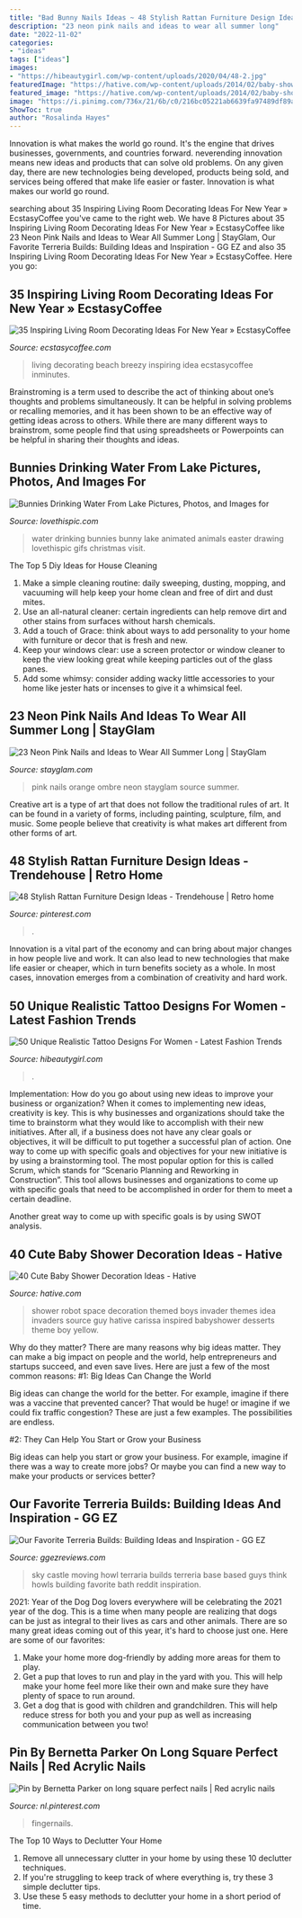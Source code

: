 ```yaml
---
title: "Bad Bunny Nails Ideas ~ 48 Stylish Rattan Furniture Design Ideas"
description: "23 neon pink nails and ideas to wear all summer long"
date: "2022-11-02"
categories:
- "ideas"
tags: ["ideas"]
images:
- "https://hibeautygirl.com/wp-content/uploads/2020/04/48-2.jpg"
featuredImage: "https://hative.com/wp-content/uploads/2014/02/baby-shower-ideas/robot-baby-shower-idea-4.jpg"
featured_image: "https://hative.com/wp-content/uploads/2014/02/baby-shower-ideas/robot-baby-shower-idea-4.jpg"
image: "https://i.pinimg.com/736x/21/6b/c0/216bc05221ab6639fa97489df89a1442.jpg"
ShowToc: true
author: "Rosalinda Hayes"
---
```



Innovation is what makes the world go round. It's the engine that drives businesses, governments, and countries forward. neverending innovation means new ideas and products that can solve old problems. On any given day, there are new technologies being developed, products being sold, and services being offered that make life easier or faster. Innovation is what makes our world go round.

	

		
searching about 35 Inspiring Living Room Decorating Ideas For New Year » EcstasyCoffee you've came to the right web. We have 8 Pictures about 35 Inspiring Living Room Decorating Ideas For New Year » EcstasyCoffee like 23 Neon Pink Nails and Ideas to Wear All Summer Long | StayGlam, Our Favorite Terreria Builds: Building Ideas and Inspiration - GG EZ and also 35 Inspiring Living Room Decorating Ideas For New Year » EcstasyCoffee. Here you go:
		
    
## 35 Inspiring Living Room Decorating Ideas For New Year » EcstasyCoffee

<img loading=lazy src="https://i2.wp.com/www.ecstasycoffee.com/wp-content/uploads/2016/11/Living-Room-Decorating-Idea.jpg?resize=550,805" onerror="this.onerror=null;this.src='https://tse3.mm.bing.net/th?id=OIP.C7SiX9lMT8ztENbzvRI_MQHaK1&amp;pid=15.1';" alt="35 Inspiring Living Room Decorating Ideas For New Year » EcstasyCoffee">

_Source: ecstasycoffee.com_

>living decorating beach breezy inspiring idea ecstasycoffee inminutes. 

	

Brainstroming is a term used to describe the act of thinking about one’s thoughts and problems simultaneously. It can be helpful in solving problems or recalling memories, and it has been shown to be an effective way of getting ideas across to others. While there are many different ways to brainstrom, some people find that using spreadsheets or Powerpoints can be helpful in sharing their thoughts and ideas.

    
## Bunnies Drinking Water From Lake Pictures, Photos, And Images For

<img loading=lazy src="http://www.lovethispic.com/uploaded_images/304056-Bunnies-Drinking-Water-From-Lake.gif" onerror="this.onerror=null;this.src='https://tse1.mm.bing.net/th?id=OIP.iLfDkiqnkndYWSpWk8kPfgHaLH&amp;pid=15.1';" alt="Bunnies Drinking Water From Lake Pictures, Photos, and Images for">

_Source: lovethispic.com_

>water drinking bunnies bunny lake animated animals easter drawing lovethispic gifs christmas visit. 

	

The Top 5 Diy Ideas for House Cleaning
1. Make a simple cleaning routine: daily sweeping, dusting, mopping, and vacuuming will help keep your home clean and free of dirt and dust mites.
2. Use an all-natural cleaner: certain ingredients can help remove dirt and other stains from surfaces without harsh chemicals.
3. Add a touch of Grace: think about ways to add personality to your home with furniture or decor that is fresh and new.
4. Keep your windows clear: use a screen protector or window cleaner to keep the view looking great while keeping particles out of the glass panes.
5. Add some whimsy: consider adding wacky little accessories to your home like jester hats or incenses to give it a whimsical feel.

    
## 23 Neon Pink Nails And Ideas To Wear All Summer Long | StayGlam

<img loading=lazy src="https://stayglam.com/wp-content/uploads/2020/02/Pink-and-Orange-Ombre-Nails.jpg" onerror="this.onerror=null;this.src='https://tse2.mm.bing.net/th?id=OIP.XkPyX9Q8igtWnLXI_KxU4QHaLH&amp;pid=15.1';" alt="23 Neon Pink Nails and Ideas to Wear All Summer Long | StayGlam">

_Source: stayglam.com_

>pink nails orange ombre neon stayglam source summer. 

	

Creative art is a type of art that does not follow the traditional rules of art. It can be found in a variety of forms, including painting, sculpture, film, and music. Some people believe that creativity is what makes art different from other forms of art.

    
## 48 Stylish Rattan Furniture Design Ideas - Trendehouse | Retro Home

<img loading=lazy src="https://i.pinimg.com/736x/57/50/d3/5750d317624e9d2ddcf501561fff2226.jpg" onerror="this.onerror=null;this.src='https://tse4.mm.bing.net/th?id=OIP.oE7s-RN9r-J0SWquHnVfpwHaJQ&amp;pid=15.1';" alt="48 Stylish Rattan Furniture Design Ideas - Trendehouse | Retro home">

_Source: pinterest.com_

>. 

	

Innovation is a vital part of the economy and can bring about major changes in how people live and work. It can also lead to new technologies that make life easier or cheaper, which in turn benefits society as a whole. In most cases, innovation emerges from a combination of creativity and hard work.

    
## 50 Unique Realistic Tattoo Designs For Women - Latest Fashion Trends

<img loading=lazy src="https://hibeautygirl.com/wp-content/uploads/2020/04/48-2.jpg" onerror="this.onerror=null;this.src='https://tse3.mm.bing.net/th?id=OIP.oQSJevzz5d1yx7xutpS9igHaLH&amp;pid=15.1';" alt="50 Unique Realistic Tattoo Designs For Women - Latest Fashion Trends">

_Source: hibeautygirl.com_

>. 

	

Implementation: How do you go about using new ideas to improve your business or organization?
When it comes to implementing new ideas, creativity is key. This is why businesses and organizations should take the time to brainstorm what they would like to accomplish with their new initiatives. After all, if a business does not have any clear goals or objectives, it will be difficult to put together a successful plan of action.
One way to come up with specific goals and objectives for your new initiative is by using a brainstorming tool. The most popular option for this is called Scrum, which stands for “Scenario Planning and Reworking in Construction”. This tool allows businesses and organizations to come up with specific goals that need to be accomplished in order for them to meet a certain deadline.

Another great way to come up with specific goals is by using SWOT analysis.

    
## 40 Cute Baby Shower Decoration Ideas - Hative

<img loading=lazy src="https://hative.com/wp-content/uploads/2014/02/baby-shower-ideas/robot-baby-shower-idea-4.jpg" onerror="this.onerror=null;this.src='https://tse3.mm.bing.net/th?id=OIP.bryQjwEvK-K2WVkPwtMahQHaLH&amp;pid=15.1';" alt="40 Cute Baby Shower Decoration Ideas - Hative">

_Source: hative.com_

>shower robot space decoration themed boys invader themes idea invaders source guy hative carissa inspired babyshower desserts theme boy yellow. 

	

Why do they matter?
There are many reasons why big ideas matter. They can make a big impact on people and the world, help entrepreneurs and startups succeed, and even save lives. Here are just a few of the most common reasons:
#1: Big Ideas Can Change the World

Big ideas can change the world for the better. For example, imagine if there was a vaccine that prevented cancer? That would be huge! or imagine if we could fix traffic congestion? These are just a few examples. The possibilities are endless.

#2: They Can Help You Start or Grow your Business

Big ideas can help you start or grow your business. For example, imagine if there was a way to create more jobs? Or maybe you can find a new way to make your products or services better?

    
## Our Favorite Terreria Builds: Building Ideas And Inspiration - GG EZ

<img loading=lazy src="https://ggezreviews.com/wp-content/uploads/2018/04/terreria-sky-base.png" onerror="this.onerror=null;this.src='https://tse3.mm.bing.net/th?id=OIP.2NbNR_R4eJxodfaVh5WwqAEsDs&amp;pid=15.1';" alt="Our Favorite Terreria Builds: Building Ideas and Inspiration - GG EZ">

_Source: ggezreviews.com_

>sky castle moving howl terraria builds terreria base based guys think howls building favorite bath reddit inspiration. 

	

2021: Year of the Dog
Dog lovers everywhere will be celebrating the 2021 year of the dog. This is a time when many people are realizing that dogs can be just as integral to their lives as cars and other animals. There are so many great ideas coming out of this year, it's hard to choose just one. Here are some of our favorites: 
1) Make your home more dog-friendly by adding more areas for them to play.
2) Get a pup that loves to run and play in the yard with you. This will help make your home feel more like their own and make sure they have plenty of space to run around. 
3) Get a dog that is good with children and grandchildren. This will help reduce stress for both you and your pup as well as increasing communication between you two!

    
## Pin By Bernetta Parker On Long Square Perfect Nails | Red Acrylic Nails

<img loading=lazy src="https://i.pinimg.com/736x/21/6b/c0/216bc05221ab6639fa97489df89a1442.jpg" onerror="this.onerror=null;this.src='https://tse1.mm.bing.net/th?id=OIP.FrorkFxze7GB_GMgXxjvBQHaLH&amp;pid=15.1';" alt="Pin by Bernetta Parker on long square perfect nails | Red acrylic nails">

_Source: nl.pinterest.com_

>fingernails. 

	

The Top 10 Ways to Declutter Your Home
1. Remove all unnecessary clutter in your home by using these 10 declutter techniques.
2. If you're struggling to keep track of where everything is, try these 3 simple declutter tips.
3. Use these 5 easy methods to declutter your home in a short period of time.

